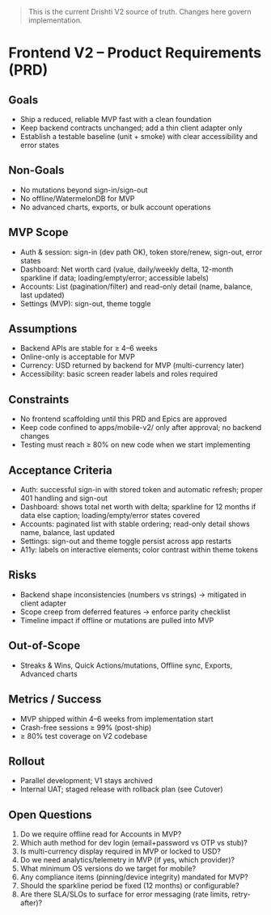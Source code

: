 > This is the current Drishti V2 source of truth. Changes here govern implementation.

# Frontend V2 – Product Requirements (PRD)

## Goals
- Ship a reduced, reliable MVP fast with a clean foundation
- Keep backend contracts unchanged; add a thin client adapter only
- Establish a testable baseline (unit + smoke) with clear accessibility and error states

## Non-Goals
- No mutations beyond sign-in/sign-out
- No offline/WatermelonDB for MVP
- No advanced charts, exports, or bulk account operations

## MVP Scope
- Auth & session: sign-in (dev path OK), token store/renew, sign-out, error states
- Dashboard: Net worth card (value, daily/weekly delta, 12-month sparkline if data; loading/empty/error; accessible labels)
- Accounts: List (pagination/filter) and read-only detail (name, balance, last updated)
- Settings (MVP): sign-out, theme toggle

## Assumptions
- Backend APIs are stable for ≥ 4–6 weeks
- Online-only is acceptable for MVP
- Currency: USD returned by backend for MVP (multi-currency later)
- Accessibility: basic screen reader labels and roles required

## Constraints
- No frontend scaffolding until this PRD and Epics are approved
- Keep code confined to apps/mobile-v2/ only after approval; no backend changes
- Testing must reach ≥ 80% on new code when we start implementing

## Acceptance Criteria
- Auth: successful sign-in with stored token and automatic refresh; proper 401 handling and sign-out
- Dashboard: shows total net worth with delta; sparkline for 12 months if data else caption; loading/empty/error states covered
- Accounts: paginated list with stable ordering; read-only detail shows name, balance, last updated
- Settings: sign-out and theme toggle persist across app restarts
- A11y: labels on interactive elements; color contrast within theme tokens

## Risks
- Backend shape inconsistencies (numbers vs strings) → mitigated in client adapter
- Scope creep from deferred features → enforce parity checklist
- Timeline impact if offline or mutations are pulled into MVP

## Out-of-Scope
- Streaks & Wins, Quick Actions/mutations, Offline sync, Exports, Advanced charts

## Metrics / Success
- MVP shipped within 4–6 weeks from implementation start
- Crash-free sessions ≥ 99% (post-ship)
- ≥ 80% test coverage on V2 codebase

## Rollout
- Parallel development; V1 stays archived
- Internal UAT; staged release with rollback plan (see Cutover)

## Open Questions
1. Do we require offline read for Accounts in MVP?
2. Which auth method for dev login (email+password vs OTP vs stub)?
3. Is multi-currency display required in MVP or locked to USD?
4. Do we need analytics/telemetry in MVP (if yes, which provider)?
5. What minimum OS versions do we target for mobile?
6. Any compliance items (pinning/device integrity) mandated for MVP?
7. Should the sparkline period be fixed (12 months) or configurable?
8. Are there SLA/SLOs to surface for error messaging (rate limits, retry-after)?

